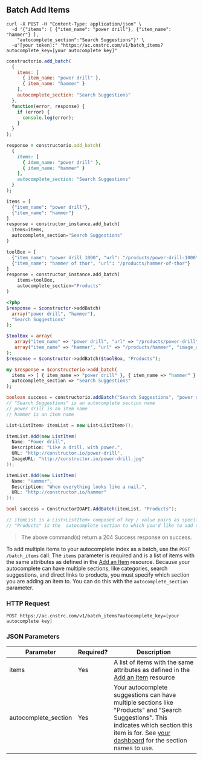 ## Batch Add Items

```shell
curl -X POST -H "Content-Type: application/json" \
  -d '{"items": [ {"item_name": "power drill"}, {"item_name": "hammer"} ],
    "autocomplete_section":"Search Suggestions"}' \
  -u"[your token]:" "https://ac.cnstrc.com/v1/batch_items?autocomplete_key=[your autocomplete key]"
```

```javascript
constructorio.add_batch(
  {
    items: [
      { item_name: "power drill" },
      { item_name: "hammer" }
    ],
    autocomplete_section: "Search Suggestions"
  },
  function(error, response) {
    if (error) {
      console.log(error);
    }
  }
);
```

```ruby
response = constructorio.add_batch(
  {
    items: [
      { item_name: "power drill" },
      { item_name: "hammer" }
    ],
    autocomplete_section: "Search Suggestions"
  }
);
```

```python
items = [
  {"item_name": "power drill"},
  {"item_name": "hammer"}
]
response = constructor_instance.add_batch(
  items=items,
  autocomplete_section="Search Suggestions"
)

toolBox = [
  {"item_name": "power drill 1000", "url": "/products/power-drill-1000", "id": "42"},
  {"item_name": "hammer of thor", "url": "/products/hammer-of-thor"}
]
response = constructor_instance.add_batch(
    items=toolBox,
    autocomplete_section="Products"
)
```

```php
<?php
$response = $constructor->addBatch(
  array("power drill", "hammer"),
  "Search Suggestions"
);

$toolBox = array(
   array("item_name" => "power drill", "url" => "/products/power-drill", "image_url" => "/images/power-drill.jpg"),
   array("item_name" => "hammer", "url" => "/products/hammer", "image_url" => "/images/hammer.jpg")
);
$response = $constructor->addBatch($toolBox, "Products");
```

```perl
my $response = $constructorio->add_batch(
  items => [ { item_name => "power drill" }, { item_name => "hammer" } ],
  autocomplete_section => "Search Suggestions"
);
```

```java
boolean success = constructorio.addBatch("Search Suggestions", "power drill", "hammer");
// "Search Suggestions" is an autocomplete section name
// power drill is an item name
// hammer is an item name
```

```csharp
List<ListItem> itemList = new List<ListItem>();

itemList.Add(new ListItem(
  Name: "Power drill",
  Description: "Like a drill, with power.",
  URL: "http://constructor.io/power-drill",
  ImageURL: "http://constructor.io/power-drill.jpg"
));

itemList.Add(new ListItem(
  Name: "Hammer",
  Description: "When everything looks like a nail.",
  URL: "http://constructor.io/hammer"
));

bool success = ConstructorIOAPI.AddBatch(itemList, "Products");

// itemList is a List<ListItem> composed of key / value pairs as specified in parameters below.
// "Products" is the  autocomplete section to which you'd like to add the items contained in itemList
```

> The above command(s) return a 204 Success response on success.

To add multiple items to your autocomplete index as a batch, use the `POST /batch_items` call. The `items` parameter is required and is a list of items with the same attributes as defined in the [Add an Item](#add-an-item) resource.  Because your autocomplete can have multiple sections, like categories, search suggestions, and direct links to products, you must specify which section you are adding an item to. You can do this with the `autocomplete_section` parameter.

### HTTP Request

`POST https://ac.cnstrc.com/v1/batch_items?autocomplete_key=[your autocomplete key]`

### JSON Parameters

Parameter | Required? | Description
--------- | ------- | -----------
items | Yes | A list of items with the same attributes as defined in the [Add an Item](#add-an-item) resource
autocomplete_section | Yes | Your autocomplete suggestions can have multiple sections like "Products" and "Search Suggestions".  This indicates which section this item is for.  See [your dashboard](/dashboard) for the section names to use.